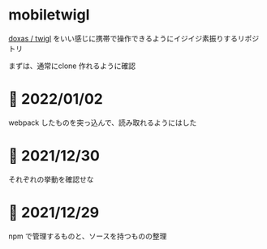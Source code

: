 # mobiletwigl


[doxas / twigl](https://github.com/doxas/twigl) をいい感じに携帯で操作できるようにイジイジ素振りするリポジトリ


まずは、通常にclone 作れるように確認


# 📝 2022/01/02

webpack したものを突っ込んで、読み取れるようにはした

# 📝 2021/12/30

それぞれの挙動を確認せな


# 📝 2021/12/29


npm で管理するものと、ソースを持つものの整理
